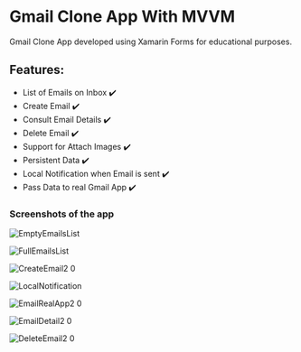 # Gmail Clone App With MVVM

Gmail Clone App developed using Xamarin Forms for educational purposes.

## Features:
- List of Emails on Inbox ✔️
- Create Email ✔️
- Consult Email Details ✔️
- Delete Email ✔️
- Support for Attach Images ✔️
- Persistent Data ✔️
- Local Notification when Email is sent ✔️
- Pass Data to real Gmail App ✔️


### Screenshots of the app

![EmptyEmailsList](https://user-images.githubusercontent.com/47201459/132117391-612e381f-4cbe-4d1d-b853-319d87de7f2b.PNG)

![FullEmailsList](https://user-images.githubusercontent.com/47201459/132117398-b9367fa1-d955-4a58-91e7-681e18150630.PNG)

![CreateEmail2 0](https://user-images.githubusercontent.com/47201459/132117402-dfab26e9-262f-4380-8a35-d36ac0dce243.png)

![LocalNotification](https://user-images.githubusercontent.com/47201459/132117415-9b739671-4b08-49f6-bafd-0e86e7a720e4.PNG)

![EmailRealApp2 0](https://user-images.githubusercontent.com/47201459/132117419-8097bb5d-5a01-444d-b0ab-402dee16e471.png)

![EmailDetail2 0](https://user-images.githubusercontent.com/47201459/132117422-c3eeaaf7-e992-48e1-9a30-c7e0be558c65.png)

![DeleteEmail2 0](https://user-images.githubusercontent.com/47201459/132117426-2eaf9322-91c2-406d-bfd9-ccb6c9e1a0eb.png)


